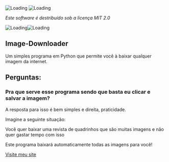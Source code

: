 <img alt="Loading" src="https://img.shields.io/github/license/White-Blue1/Image-Downloader?style=plastic">
<img alt="Loading" src="https://img.shields.io/github/downloads/White-Blue1/Image-Downloader/total?style=plastic">

<p><em>Este software é destribuído sob a licença MIT 2.0</em></p>
<img alt="Loading" src="https://img.shields.io/github/followers/White-Blue1?style=social" display="inline-block"><img alt="Loading" src="https://img.shields.io/github/stars/White-Blue1?style=plastic" display="inline-block">

<p align="center">
<h2>Image-Downloader</h2>
<span>Um simples programa em Python que permite você à baixar qualquer imagem da internet.</span>
<h2>Perguntas:</h2>
<h3>Pra que serve esse programa sendo que basta eu clicar e salvar a imagem?</h3>
<p>A resposta para isso é bem simples e direita, praticidade.</p>
<p>Imagine a seguinte situação:</p>
<p>Você quer baixar uma revista de quadrinhos que são muitas imagens e não quer gastar tempo com isso</p>
<p>Este programa baixará automaticamente todas as imagens para você!</p>
<a href="https://white-blue1.github.io/website/">Visite meu site</a>
</p>
